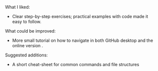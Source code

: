 What I liked:
- Clear step-by-step exercises; practical examples with code made it easy to follow.

What could be improved:
- More small tutorial on how to navigate in both GitHub desktop and the online version .

Suggested additions:
- A short cheat-sheet for common commands and file structures
